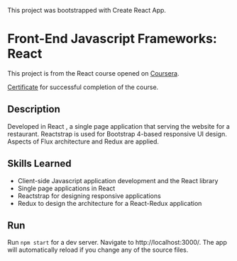 This project was bootstrapped with Create React App.

# Front-End Javascript Frameworks: React

This project is from the React course opened on [Coursera](https://www.coursera.org/learn/front-end-react).

[Certificate](https://www.coursera.org/account/accomplishments/verify/27CY296Z9G7T) for successful completion of the course.

## Description

Developed in React , a single page application that serving the website for a restaurant. Reactstrap is used for Bootstrap 4-based responsive UI design. Aspects of Flux architecture and Redux are applied.

## Skills Learned
-   Client-side Javascript application development and the React library
-   Single page applications in React
-   Reactstrap for designing responsive applications
-   Redux to design the architecture for a React-Redux application

## Run
Run `npm start` for a dev server. Navigate to http://localhost:3000/. The app will automatically reload if you change any of the source files.
